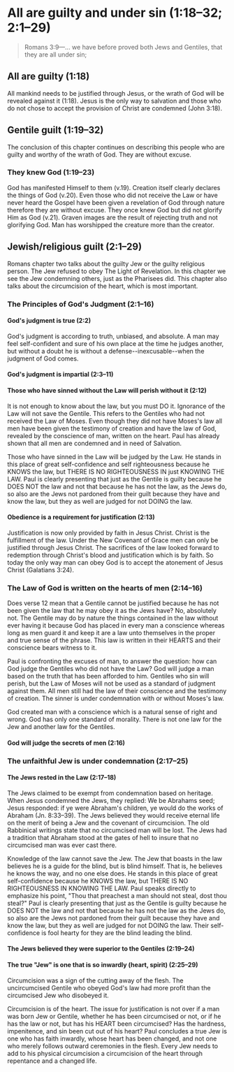 # All are guilty and under sin (1:18–32; 2:1–29)

> Romans 3:9—... we have before proved both Jews and Gentiles, that they are all under sin;

## All are guilty (1:18)

All mankind needs to be justified through Jesus, or the wrath of God will be revealed against it (1:18). Jesus is the only way to salvation and those who do not chose to accept the provision of Christ are condemned (John 3:18).

## Gentile guilt (1:19–32)

The conclusion of this chapter continues on describing this people who are guilty and worthy of the wrath of God. They are without excuse.

### They knew God (1:19–23)

God has manifested Himself to them (v.19). Creation itself clearly declares the things of God (v.20). Even those who did not receive the Law or have never heard the Gospel have been given a revelation of God through nature therefore they are without excuse. They once knew God but did not glorify Him as God (v.21). Graven images are the result of rejecting truth and not glorifying God. Man has worshipped the creature more than the creator.

## Jewish/religious guilt (2:1–29)

Romans chapter two talks about the guilty Jew or the guilty religious person. The Jew refused to obey The Light of Revelation. In this chapter we see the Jew condemning others, just as the Pharisees did. This chapter also talks about the circumcision of the heart, which is most important.

### The Principles of God's Judgment (2:1–16)

#### God's judgment is true (2:2)

God's judgment is according to truth, unbiased, and absolute. A man may feel self-confident and sure of his own place at the time he judges another, but without a doubt he is without a defense--inexcusable--when the judgment of God comes.

#### God's judgment is impartial (2:3–11)

#### Those who have sinned without the Law will perish without it (2:12)

It is not enough to know about the law, but you must DO it. Ignorance of the Law will not save the Gentile. This refers to the Gentiles who had not received the Law of Moses. Even though they did not have Moses's law all men have been given the testimony of creation and have the law of God, revealed by the conscience of man, written on the heart. Paul has already shown that all men are condemned and in need of Salvation.

Those who have sinned in the Law will be judged by the Law. He stands in this place of great self-confidence and self righteousness because he KNOWS the law, but THERE IS NO RIGHTEOUSNESS IN just KNOWING THE LAW. Paul is clearly presenting that just as the Gentile is guilty because he DOES NOT the law and not that because he has not the law, as the Jews do, so also are the Jews not pardoned from their guilt because they have and know the law, but they as well are judged for not DOING the law.

#### Obedience is a requirement for justification (2:13)

Justification is now only provided by faith in Jesus Christ. Christ is the fulfillment of the law. Under the New Covenant of Grace men can only be justified through Jesus Christ. The sacrifices of the law looked forward to redemption through Christ's blood and justification which is by faith. So today the only way man can obey God is to accept the atonement of Jesus Christ (Galatians 3:24).

### The Law of God is written on the hearts of men (2:14–16)

Does verse 12 mean that a Gentile cannot be justified because he has not been given the law that he may obey it as the Jews have? No, absolutely not. The Gentile may do by nature the things contained in the law without ever having it because God has placed in every man a conscience whereas long as men guard it and keep it are a law unto themselves in the proper and true sense of the phrase. This law is written in their HEARTS and their conscience bears witness to it.

Paul is confronting the excuses of man, to answer the question: how can God judge the Gentiles who did not have the Law? God will judge a man based on the truth that has been afforded to him. Gentiles who sin will perish, but the Law of Moses will not be used as a standard of judgment against them. All men still had the law of their conscience and the testimony of creation. The sinner is under condemnation with or without Moses's law.

God created man with a conscience which is a natural sense of right and wrong. God has only one standard of morality. There is not one law for the Jew and another law for the Gentiles.

#### God will judge the secrets of men (2:16)

### The unfaithful Jew is under condemnation (2:17–25)

#### The Jews rested in the Law (2:17–18)

The Jews claimed to be exempt from condemnation based on heritage. When Jesus condemned the Jews, they replied: We be Abrahams seed; Jesus responded: if ye were Abraham's children, ye would do the works of Abraham (Jn. 8:33–39). The Jews believed they would receive eternal life on the merit of being a Jew and the covenant of circumcision. The old Rabbinical writings state that no circumcised man will be lost. The Jews had a tradition that Abraham stood at the gates of hell to insure that no circumcised man was ever cast there.

Knowledge of the law cannot save the Jew. The Jew that boasts in the law believes he is a guide for the blind, but is blind himself. That is, he believes he knows the way, and no one else does. He stands in this place of great self-confidence because he KNOWS the law, but THERE IS NO RIGHTEOUSNESS IN KNOWING THE LAW. Paul speaks directly to emphasize his point, "Thou that preachest a man should not steal, dost thou steal?" Paul is clearly presenting that just as the Gentile is guilty because he DOES NOT the law and not that because he has not the law as the Jews do, so also are the Jews not pardoned from their guilt because they have and know the law, but they as well are judged for not DOING the law. Their self-confidence is fool hearty for they are the blind leading the blind.

#### The Jews believed they were superior to the Gentiles (2:19–24)

#### The true "Jew" is one that is so inwardly (heart, spirit) (2:25–29)

Circumcision was a sign of the cutting away of the flesh. The uncircumcised Gentile who obeyed God's law had more profit than the circumcised Jew who disobeyed it.

Circumcision is of the heart. The issue for justification is not over if a man was born Jew or Gentile, whether he has been circumcised or not, or if he has the law or not, but has his HEART been circumcised? Has the hardness, impenitence, and sin been cut out of his heart? Paul concludes a true Jew is one who has faith inwardly, whose heart has been changed, and not one who merely follows outward ceremonies in the flesh. Every Jew needs to add to his physical circumcision a circumcision of the heart through repentance and a changed life.
